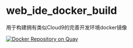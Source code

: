 # web_ide_docker_build
用于构建拥有类似Cloud9的完善开发环境docker镜像

[![Docker Repository on Quay](https://quay.io/repository/puteulanus/web-ide/status "Docker Repository on Quay")](https://quay.io/repository/puteulanus/web-ide)